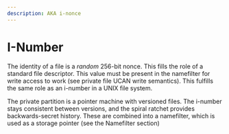 ```yaml
---
description: AKA i-nonce
---
```


# I-Number

The identity of a file is a _random_ 256-bit nonce. This fills the role of a standard file descriptor. This value must be present in the namefilter for write access to work (see private file UCAN write semantics). This fulfills the same role as an i-number in a UNIX file system.

The private partition is a pointer machine with versioned files. The i-number stays consistent between versions, and the spiral ratchet provides backwards-secret history. These are combined into a namefilter, which is used as a storage pointer (see the Namefilter section)
